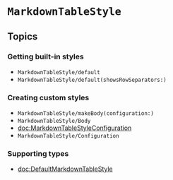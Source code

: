 # ``MarkdownTableStyle``

## Topics

### Getting built-in styles

- ``MarkdownTableStyle/default``
- ``MarkdownTableStyle/default(showsRowSeparators:)``

### Creating custom styles

- ``MarkdownTableStyle/makeBody(configuration:)``
- ``MarkdownTableStyle/Body``
- <doc:MarkdownTableStyleConfiguration>
- ``MarkdownTableStyle/Configuration``

### Supporting types

- <doc:DefaultMarkdownTableStyle>
